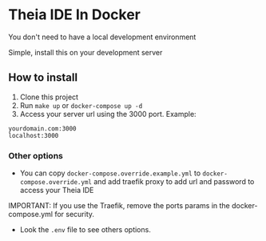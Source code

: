 # Theia IDE In Docker

You don't need to have a local development environment

Simple, install this on your development server

## How to install
1) Clone this project
2) Run
`make up` or `docker-compose up -d`
3) Access your server url using the 3000 port.
Example:
```
yourdomain.com:3000
localhost:3000
```

### Other options
- You can copy `docker-compose.override.example.yml` to `docker-compose.override.yml` and
add traefik proxy to add url and password to access your Theia IDE

IMPORTANT: If you use the Traefik, remove the ports params in the docker-compose.yml for security.

- Look the `.env` file to see others options.

